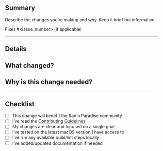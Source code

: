 ## Summary

Describe the changes you’re making and why. Keep it brief but informative.

Fixes #<issue_number> (if applicable)

---

## Details

**What changed?**
  - 
  
**Why is this change needed?**
  - 

---

## Checklist

- [ ] This change will benefit the Radio Paradise community
- [ ] I’ve read the [Contributing Guidelines](../CONTRIBUTING.md)
- [ ] My changes are clear and focused on a single goal
- [ ] I’ve tested on the latest macOS version I have access to
- [ ] I’ve run any available build/lint steps locally
- [ ] I’ve added/updated documentation if needed
